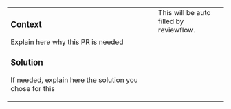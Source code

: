 <!-- do not edit this line --><table border="0" cellspacing="0" cellpadding="0" compact><tr><td width="480" valign="top">
<!-- please follow the template -->

### Context

Explain here why this PR is needed

### Solution

If needed, explain here the solution you chose for this

<!-- Uncomment this if you need a testing plan
<h3>Testing plan</h3>
- [ ] Test this
- [ ] Test that
-->

<!-- do not edit after this --></td><td width="180" valign="top">This will be auto filled by reviewflow.</td></tr></table>
<!-- end - don't add anything after this -->
